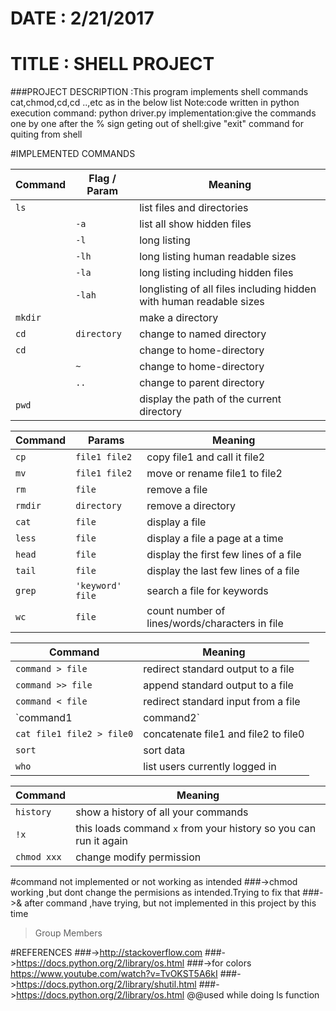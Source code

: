 #                                     DATE : 2/21/2017
#                                    TITLE : SHELL PROJECT
###PROJECT DESCRIPTION :This program implements shell commands cat,chmod,cd,cd ..,etc as in the below list 
                      Note:code written in python
                      execution command: python driver.py
                      implementation:give the commands one by one after the % sign
                      geting out of shell:give "exit" command for quiting from shell

#IMPLEMENTED COMMANDS 


| Command	     | Flag / Param      | Meaning                           |
|----------------|------------|-----------------------------------|
| `ls	`        |            | list files and directories        |
|                |    `-a`	  |   list all show hidden files      |
|                |    `-l`	  |    long listing                   |
|                |    `-lh`	  |long listing    human readable sizes           |
|                |    `-la`	  |    long listing including hidden files                  |
|                |     `-lah`| longlisting of all files including hidden with human readable sizes|
| `mkdir`	     |             |make a directory                  |
| `cd`           |  `directory` |change to named directory         |
| `cd`	         |             |change to home-directory          |
|                |   `~	`      |change to home-directory           |
| 	             |   `..`      |change to parent directory          | 
| `pwd`	         |             |display the path of the current directory |



| Command | Params      |Meaning                                  |
|---------|-----------|-------------------------------|
| `cp `            | `file1 file2`    | copy file1 and call it file2 |
| `mv`             | `file1 file2`    | move or rename file1 to file2 |
| `rm`             | `file`           | remove a file |
| `rmdir`             | `directory`  | remove a directory |
| `cat`             | `file` | display a file |
| `less`             | `file` | display a file a page at a time |
| `head`             | `file` | display the first few lines of a file |
| `tail`             | `file` | display the last few lines of a file |
| `grep`             | `'keyword' file` | search a file for keywords |
| `wc`             | `file` | count number of lines/words/characters in file |

| Command | Meaning      |
|--------------------------|---------|
| `command > file`           | redirect standard output to a file |
| `command >> file`          | append standard output to a file |
| `command < file`           | redirect standard input from a file |
| `command1 | command2`      | pipe the output of command1 to the input of command2 |
| `cat file1 file2 > file0`  | concatenate file1 and file2 to file0 |
| `sort`                     | sort data |
| `who`                      | list users currently logged in |

| Command | Meaning |
|--------------------------|---------|
| `history`           | show a history of all your commands |
| `!x`                | this loads command `x` from your history so you can run it again |
| `chmod xxx`         | change modify permission | 

#command not implemented or not working as intended
###->chmod working ,but dont change the permisions as intended.Trying to fix that
###->& after command ,have trying, but not implemented in this project by this time 
>Group Members
>


#REFERENCES
###->http://stackoverflow.com
###->https://docs.python.org/2/library/os.html
###->for colors  https://www.youtube.com/watch?v=TvOKST5A6kI
###->https://docs.python.org/2/library/shutil.html
###->https://docs.python.org/2/library/os.html @@used while doing ls function

                     
